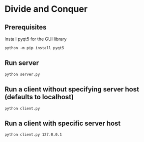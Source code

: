 # Divide and Conquer

## Prerequisites
Install pyqt5 for the GUI library

`python -m pip install pyqt5`

## Run server
`python server.py`

## Run a client without specifying server host (defaults to localhost)
`python client.py`

## Run a client with specific server host
`python client.py 127.0.0.1`
